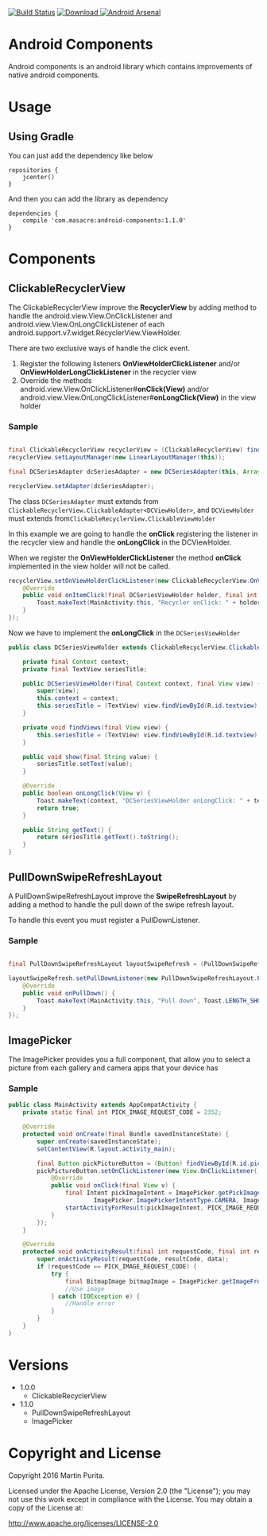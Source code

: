 [![Build Status](https://travis-ci.org/MartuPuri/Android-Components.svg?branch=master)](https://travis-ci.org/MartuPuri/Android-Components)
[![Download](https://api.bintray.com/packages/martupuri/Masacre-Android/android-components/images/download.svg) ](https://bintray.com/martupuri/Masacre-Android/android-components/_latestVersion)
[![Android Arsenal](https://img.shields.io/badge/Android%20Arsenal-Android%20Components-brightgreen.svg?style=flat)](http://android-arsenal.com/details/1/3888)

# Android Components

Android components is an android library which contains improvements of native android components.

# Usage

## Using Gradle

You can just add the dependency like below

```
repositories {
    jcenter()
}
```

And then you can add the library as dependency

```
dependencies {
    compile 'com.masacre:android-components:1.1.0'
}
```

# Components

## ClickableRecyclerView

The ClickableRecyclerView improve the **RecyclerView** by adding method to handle the android.view.View.OnClickListener and android.view.View.OnLongClickListener of each android.support.v7.widget.RecyclerView.ViewHolder.

There are two exclusive ways of handle the click event.

1.  Register the following listeners **OnViewHolderClickListener** and/or **OnViewHolderLongClickListener** in the recycler view
2.  Override the methods android.view.View.OnClickListener#**onClick(View)** and/or android.view.View.OnLongClickListener#**onLongClick(View)** in the view holder

### Sample

```java

final ClickableRecyclerView recyclerView = (ClickableRecyclerView) findViewById(R.id.recycler_view);
recyclerView.setLayoutManager(new LinearLayoutManager(this));

final DCSeriesAdapter dcSeriesAdapter = new DCSeriesAdapter(this, Arrays.asList("Arrow", "The Flash", "DC's Legends of Tomorrow"));

recyclerView.setAdapter(dcSeriesAdapter);

```

The class `DCSeriesAdapter` must extends from `ClickableRecyclerView.ClickableAdapter<DCViewHolder>`, and `DCViewHolder` must extends from`ClickableRecyclerView.ClickableViewHolder`

In this example we are going to handle the **onClick** registering the listener in the recycler view and handle the **onLongClick** in the DCViewHolder.

When we register the **OnViewHolderClickListener** the method **onClick** implemented in the view holder will not be called.

```java
recyclerView.setOnViewHolderClickListener(new ClickableRecyclerView.OnViewHolderClickListener<DCSeriesViewHolder>() {
    @Override
    public void onItemClick(final DCSeriesViewHolder holder, final int position) {
        Toast.makeText(MainActivity.this, "Recycler onClick: " + holder.getText(), Toast.LENGTH_SHORT).show();
    }
});
```

Now we have to implement the **onLongClick** in the `DCSeriesViewHolder`

```java
public class DCSeriesViewHolder extends ClickableRecyclerView.ClickableViewHolder {

    private final Context context;
    private final TextView seriesTitle;

    public DCSeriesViewHolder(final Context context, final View view) {
        super(view);
        this.context = context;
        this.seriesTitle = (TextView) view.findViewById(R.id.textview);
    }

    private void findViews(final View view) {
        this.seriesTitle = (TextView) view.findViewById(R.id.textview);
    }

    public void show(final String value) {
        seriesTitle.setText(value);
    }

    @Override
    public boolean onLongClick(View v) {
        Toast.makeText(context, "DCSeriesViewHolder onLongClick: " + textView.getText(), Toast.LENGTH_SHORT).show();
        return true;
    }

    public String getText() {
        return seriesTitle.getText().toString();
    }
}
```

## PullDownSwipeRefreshLayout

A PullDownSwipeRefreshLayout improve the **SwipeRefreshLayout** by adding a method to handle the pull down of the swipe refresh layout.

To handle this event you must register a PullDownListener.

### Sample

```java

final PullDownSwipeRefreshLayout layoutSwipeRefresh = (PullDownSwipeRefreshLayout) findViewById(R.id.pull_to_refresh);

layoutSwipeRefresh.setPullDownListener(new PullDownSwipeRefreshLayout.PullDownListener() {
    @Override
    public void onPullDown() {
        Toast.makeText(MainActivity.this, "Pull down", Toast.LENGTH_SHORT).show();
    }
});

```

## ImagePicker

The ImagePicker provides you a full component, that allow you to select a picture from each gallery and camera apps that your device has

### Sample

```java
public class MainActivity extends AppCompatActivity {
	private static final int PICK_IMAGE_REQUEST_CODE = 2352;

	@Override
	protected void onCreate(final Bundle savedInstanceState) {
		super.onCreate(savedInstanceState);
		setContentView(R.layout.activity_main);

		final Button pickPictureButton = (Button) findViewById(R.id.pick_picture_button);
		pickPictureButton.setOnClickListener(new View.OnClickListener() {
			@Override
			public void onClick(final View v) {
				final Intent pickImageIntent = ImagePicker.getPickImageIntent(MainActivity.this,
						ImagePicker.ImagePickerIntentType.CAMERA, ImagePicker.ImagePickerIntentType.GALLERY);
				startActivityForResult(pickImageIntent, PICK_IMAGE_REQUEST_CODE);
			}
		});
	}

	@Override
	protected void onActivityResult(final int requestCode, final int resultCode, final Intent data) {
		super.onActivityResult(requestCode, resultCode, data);
		if (requestCode == PICK_IMAGE_REQUEST_CODE) {
			try {
				final BitmapImage bitmapImage = ImagePicker.getImageFromResult(this, resultCode, data);
				//Use image
			} catch (IOException e) {
				//Handle error
			}
		}
	}
}
```

# Versions

*	1.0.0
    * ClickableRecyclerView
*   1.1.0
    * PullDownSwipeRefreshLayout
    * ImagePicker

# Copyright and License
Copyright 2016 Martin Purita.

Licensed under the Apache License, Version 2.0 (the "License"); you may not use
this work except in compliance with the License. You may obtain a copy of the
License at:

http://www.apache.org/licenses/LICENSE-2.0
